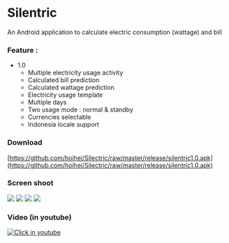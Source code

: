 Silentric
=========
An Android application to calculate electric consumption (wattage) and bill


### Feature :
* 1.0
  * Multiple electricity usage activity
  * Calculated bill prediction
  * Calculated wattage prediction
  * Electricity usage template
  * Multiple days
  * Two usage mode : normal & standby
  * Currencies selectable
  * Indonesia locale support

### Download
[https://github.com/hoihei/Silectric/raw/master/release/silentric1.0.apk](https://github.com/hoihei/Silectric/raw/master/release/silentric1.0.apk)

### Screen shoot
![](http://i.imgur.com/AiVnRXr.png)
![](http://i.imgur.com/3BlT6Hx.png)
![](http://i.imgur.com/4kIxojF.png)
![](http://i.imgur.com/ha7o52r.png)

### Video (in youtube)
[![Click in youtube](https://img.youtube.com/vi/q8GZnqMg5ck/0.jpg)](https://www.youtube.com/watch?v=q8GZnqMg5ck)
